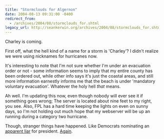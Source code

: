 ```yaml
---
title: "Stormclouds for Algernon"
date: 2004-08-13 09:31:00 -0400
redirect_from:
  - /archives/2004/08/stormclouds_for.shtml
legacy_url: http://seankerwin.org/archives/2004/08/stormclouds_for.shtml
---
```

<p>Charley is coming.</p>

<p>First off, what the hell kind of a name for a storm is 'Charley'?  I didn't realize we were using nicknames for hurricanes now.</p>

<p>It's interesting to note that I'm not sure whether I'm under an evacuation order or not - some information seems to imply that my entire county has been ordered out, while other info says it's just the coastal areas, and still more information earnestly informs me that the beach is under 'mandatory voluntary evacuation'.  Whatever the holy hell <i>that</i> means.</p>

<p>Ah well.  I'm updating this now, even though nobody will ever see it if something goes wrong;  The server is located about nine feet to my right, you see.  Also, FPL has a hard time keeping the lights on even on sunny days, so I'm not holding out much hope that my webserver will be up an running during a category two hurricane.</p>

<p>Though, stranger things have happened.  Like Democrats nominating an <a href="http://www.swiftvets.com/">apparent liar</a> for president.  <a href="http://www.strangecosmos.com/content/item/10017.html">Again</a>.</p>
